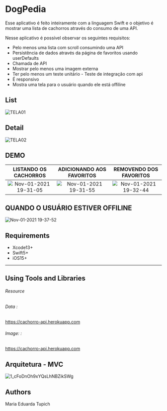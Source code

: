# DogPedia

Esse aplicativo é feito inteiramente com a linguagem Swift e o objetivo é mostrar 
uma lista de cachorros através do consumo de uma API. 

Nesse aplicativo é possível observar os seguintes requisitos:

- Pelo menos uma lista com scroll consumindo uma API 
- Persistência de dados através da página de favoritos usando userDefaults 
- Chamada de API
- Mostrar pelo menos uma imagem externa 
- Ter pelo menos um teste unitário - Teste de integração com api 
- É responsivo
- Mostra uma tela para o usuário quando ele está offiline

## List 

![TELA01](https://user-images.githubusercontent.com/80962534/139714802-12cc89aa-d1ed-400c-afc6-935581667f22.png)

## Detail

![TELA02](https://user-images.githubusercontent.com/80962534/139714988-08ea1336-4087-4c42-9a03-8a1c69cdac04.png)

## DEMO

| LISTANDO OS CACHORROS | ADICIONANDO AOS FAVORITOS | REMOVENDO DOS FAVORITOS |
| :---: | :---: | :---: |
| ![Nov-01-2021 19-31-05](https://user-images.githubusercontent.com/80962534/139752533-25626b96-2325-47e6-95f8-5a3f4a95c2ca.gif) | ![Nov-01-2021 19-31-55](https://user-images.githubusercontent.com/80962534/139752540-5585bdfe-f6c3-4a74-9a48-cde17fbc4b53.gif) | ![Nov-01-2021 19-32-44](https://user-images.githubusercontent.com/80962534/139752903-392f3af2-5f3e-402d-a80b-ee34cda5ddd4.gif) |

## QUANDO O USUÁRIO ESTIVER OFFILINE 

![Nov-01-2021 19-37-52](https://user-images.githubusercontent.com/80962534/139753040-f813dddf-5618-402c-8cfe-aeb38d1d824e.gif)



## Requirements 
- Xcode13+
- Swift5+
- iOS15+
  
____________________________  

## Using Tools and Libraries

###### Resource

###### Data :
  https://cachorro-api.herokuapp.com
  
###### Image:  :
  https://cachorro-api.herokuapp.com


## Arquitetura - MVC 
![1_cFoDnOh9xYQsLhNBZikSWg](https://user-images.githubusercontent.com/80962534/139720543-8431af87-ae70-4560-a018-626bd931f062.jpg)


## Authors
Maria Eduarda Tupich
